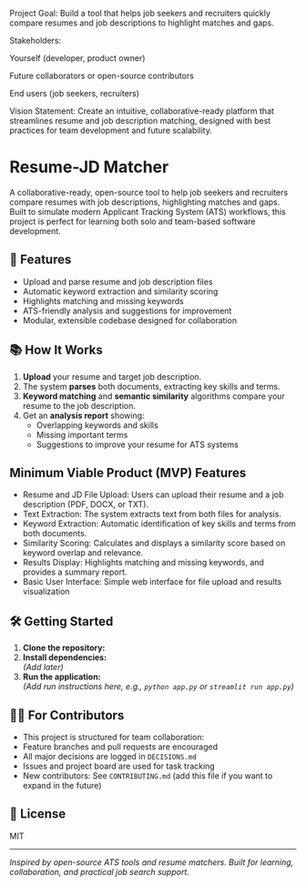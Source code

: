Project Goal:
Build a tool that helps job seekers and recruiters quickly compare resumes and job descriptions to highlight matches and gaps.

Stakeholders:

Yourself (developer, product owner)

Future collaborators or open-source contributors

End users (job seekers, recruiters)

Vision Statement:
Create an intuitive, collaborative-ready platform that streamlines resume and job description matching, designed with best practices for team development and future scalability.
# Resume-JD Matcher

A collaborative-ready, open-source tool to help job seekers and recruiters compare resumes with job descriptions, highlighting matches and gaps. Built to simulate modern Applicant Tracking System (ATS) workflows, this project is perfect for learning both solo and team-based software development.

## 🚀 Features

- Upload and parse resume and job description files
- Automatic keyword extraction and similarity scoring
- Highlights matching and missing keywords
- ATS-friendly analysis and suggestions for improvement
- Modular, extensible codebase designed for collaboration

## 📚 How It Works

1. **Upload** your resume and target job description.
2. The system **parses** both documents, extracting key skills and terms.
3. **Keyword matching** and **semantic similarity** algorithms compare your resume to the job description.
4. Get an **analysis report** showing:
   - Overlapping keywords and skills
   - Missing important terms
   - Suggestions to improve your resume for ATS systems

## Minimum Viable Product (MVP) Features

- Resume and JD File Upload: Users can upload their resume and a job description (PDF, DOCX, or TXT).
- Text Extraction: The system extracts text from both files for analysis.
- Keyword Extraction: Automatic identification of key skills and terms from both documents.
- Similarity Scoring: Calculates and displays a similarity score based on keyword overlap and relevance.
- Results Display: Highlights matching and missing keywords, and provides a summary report.
- Basic User Interface: Simple web interface for file upload and results visualization

## 🛠️ Getting Started

1. **Clone the repository:**
2. **Install dependencies:**  
*(Add later)*
3. **Run the application:**  
*(Add run instructions here, e.g., `python app.py` or `streamlit run app.py`)*

## 🧑‍💻 For Contributors

- This project is structured for team collaboration:
- Feature branches and pull requests are encouraged
- All major decisions are logged in `DECISIONS.md`
- Issues and project board are used for task tracking
- New contributors: See `CONTRIBUTING.md` (add this file if you want to expand in the future)

## 📄 License

MIT

---

*Inspired by open-source ATS tools and resume matchers. Built for learning, collaboration, and practical job search support.*  
